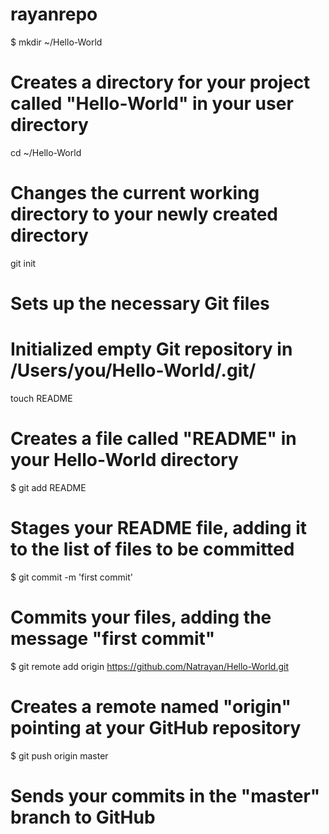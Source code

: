 rayanrepo
=========
$ mkdir ~/Hello-World
# Creates a directory for your project called "Hello-World" in your user directory

cd ~/Hello-World
# Changes the current working directory to your newly created directory

git init
# Sets up the necessary Git files
# Initialized empty Git repository in /Users/you/Hello-World/.git/

touch README
# Creates a file called "README" in your Hello-World directory
$ git add README
# Stages your README file, adding it to the list of files to be committed

$ git commit -m 'first commit'
# Commits your files, adding the message "first commit"
$ git remote add origin https://github.com/Natrayan/Hello-World.git
# Creates a remote named "origin" pointing at your GitHub repository

$ git push origin master
# Sends your commits in the "master" branch to GitHub

